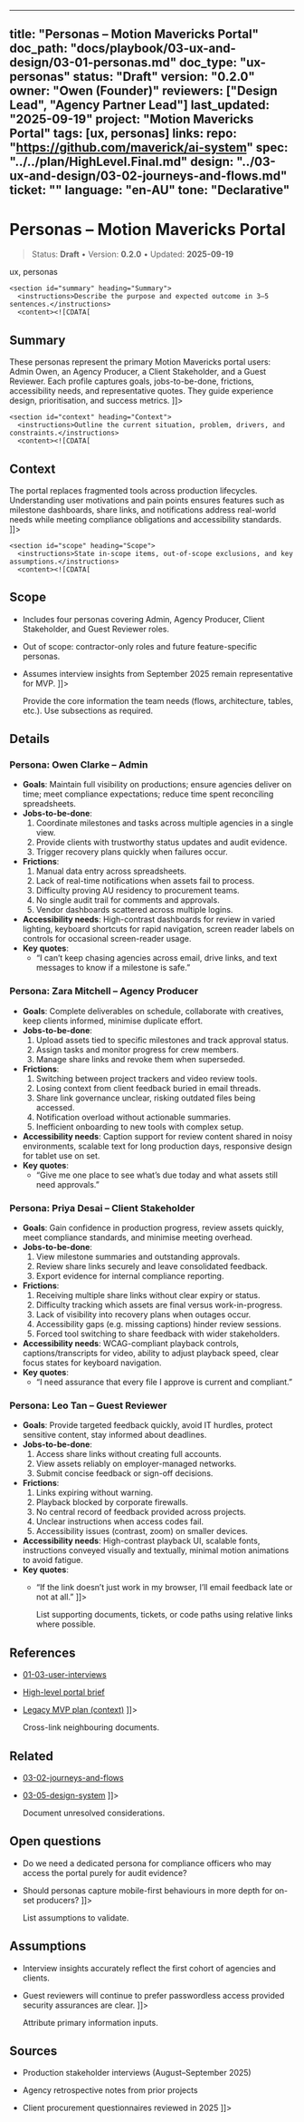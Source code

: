 <!-- ai:managed start file="docs/playbook/03-ux-and-design/03-01-personas.md" responsibility="docs" strategy="replace" -->
---
title: "Personas – Motion Mavericks Portal"
doc_path: "docs/playbook/03-ux-and-design/03-01-personas.md"
doc_type: "ux-personas"
status: "Draft"
version: "0.2.0"
owner: "Owen (Founder)"
reviewers: ["Design Lead", "Agency Partner Lead"]
last_updated: "2025-09-19"
project: "Motion Mavericks Portal"
tags: [ux, personas]
links:
  repo: "https://github.com/maverick/ai-system"
  spec: "../../plan/HighLevel.Final.md"
  design: "../03-ux-and-design/03-02-journeys-and-flows.md"
  ticket: "<PLACEHOLDER>"
language: "en-AU"
tone: "Declarative"
---

# Personas – Motion Mavericks Portal

> Status: **Draft** • Version: **0.2.0** • Updated: **2025-09-19**

<doc xmlns="urn:docs:universal"
     type="ux-personas"
     path="docs/playbook/03-ux-and-design/03-01-personas.md"
     version="0.2.0"
     status="Draft"
     owner="Owen (Founder)">

  <meta>
    <link rel="repo" href="https://github.com/maverick/ai-system"/>
    <link rel="spec" href="../../plan/HighLevel.Final.md"/>
    <link rel="design" href="../03-ux-and-design/03-02-journeys-and-flows.md"/>
    <tags>ux, personas</tags>
  </meta>

  <sections>

    <section id="summary" heading="Summary">
      <instructions>Describe the purpose and expected outcome in 3–5 sentences.</instructions>
      <content><![CDATA[
## Summary
These personas represent the primary Motion Mavericks portal users: Admin Owen, an Agency Producer, a Client Stakeholder, and a Guest Reviewer. Each profile captures goals, jobs-to-be-done, frictions, accessibility needs, and representative quotes. They guide experience design, prioritisation, and success metrics.
]]></content>
    </section>

    <section id="context" heading="Context">
      <instructions>Outline the current situation, problem, drivers, and constraints.</instructions>
      <content><![CDATA[
## Context
The portal replaces fragmented tools across production lifecycles. Understanding user motivations and pain points ensures features such as milestone dashboards, share links, and notifications address real-world needs while meeting compliance obligations and accessibility standards.
]]></content>
    </section>

    <section id="scope" heading="Scope">
      <instructions>State in-scope items, out-of-scope exclusions, and key assumptions.</instructions>
      <content><![CDATA[
## Scope
- Includes four personas covering Admin, Agency Producer, Client Stakeholder, and Guest Reviewer roles.
- Out of scope: contractor-only roles and future feature-specific personas.
- Assumes interview insights from September 2025 remain representative for MVP.
]]></content>
    </section>

    <section id="details" heading="Details">
      <instructions>Provide the core information the team needs (flows, architecture, tables, etc.). Use subsections as required.</instructions>
      <content><![CDATA[
## Details

### Persona: Owen Clarke – Admin
- **Goals**: Maintain full visibility on productions; ensure agencies deliver on time; meet compliance expectations; reduce time spent reconciling spreadsheets.
- **Jobs-to-be-done**:
  1. Coordinate milestones and tasks across multiple agencies in a single view.
  2. Provide clients with trustworthy status updates and audit evidence.
  3. Trigger recovery plans quickly when failures occur.
- **Frictions**:
  1. Manual data entry across spreadsheets.
  2. Lack of real-time notifications when assets fail to process.
  3. Difficulty proving AU residency to procurement teams.
  4. No single audit trail for comments and approvals.
  5. Vendor dashboards scattered across multiple logins.
- **Accessibility needs**: High-contrast dashboards for review in varied lighting, keyboard shortcuts for rapid navigation, screen reader labels on controls for occasional screen-reader usage.
- **Key quotes**:
  - “I can’t keep chasing agencies across email, drive links, and text messages to know if a milestone is safe.”

### Persona: Zara Mitchell – Agency Producer
- **Goals**: Complete deliverables on schedule, collaborate with creatives, keep clients informed, minimise duplicate effort.
- **Jobs-to-be-done**:
  1. Upload assets tied to specific milestones and track approval status.
  2. Assign tasks and monitor progress for crew members.
  3. Manage share links and revoke them when superseded.
- **Frictions**:
  1. Switching between project trackers and video review tools.
  2. Losing context from client feedback buried in email threads.
  3. Share link governance unclear, risking outdated files being accessed.
  4. Notification overload without actionable summaries.
  5. Inefficient onboarding to new tools with complex setup.
- **Accessibility needs**: Caption support for review content shared in noisy environments, scalable text for long production days, responsive design for tablet use on set.
- **Key quotes**:
  - “Give me one place to see what’s due today and what assets still need approvals.”

### Persona: Priya Desai – Client Stakeholder
- **Goals**: Gain confidence in production progress, review assets quickly, meet compliance standards, and minimise meeting overhead.
- **Jobs-to-be-done**:
  1. View milestone summaries and outstanding approvals.
  2. Review share links securely and leave consolidated feedback.
  3. Export evidence for internal compliance reporting.
- **Frictions**:
  1. Receiving multiple share links without clear expiry or status.
  2. Difficulty tracking which assets are final versus work-in-progress.
  3. Lack of visibility into recovery plans when outages occur.
  4. Accessibility gaps (e.g. missing captions) hinder review sessions.
  5. Forced tool switching to share feedback with wider stakeholders.
- **Accessibility needs**: WCAG-compliant playback controls, captions/transcripts for video, ability to adjust playback speed, clear focus states for keyboard navigation.
- **Key quotes**:
  - “I need assurance that every file I approve is current and compliant.”

### Persona: Leo Tan – Guest Reviewer
- **Goals**: Provide targeted feedback quickly, avoid IT hurdles, protect sensitive content, stay informed about deadlines.
- **Jobs-to-be-done**:
  1. Access share links without creating full accounts.
  2. View assets reliably on employer-managed networks.
  3. Submit concise feedback or sign-off decisions.
- **Frictions**:
  1. Links expiring without warning.
  2. Playback blocked by corporate firewalls.
  3. No central record of feedback provided across projects.
  4. Unclear instructions when access codes fail.
  5. Accessibility issues (contrast, zoom) on smaller devices.
- **Accessibility needs**: High-contrast playback UI, scalable fonts, instructions conveyed visually and textually, minimal motion animations to avoid fatigue.
- **Key quotes**:
  - “If the link doesn’t just work in my browser, I’ll email feedback late or not at all.”
]]></content>
    </section>

    <section id="references" heading="References">
      <instructions>List supporting documents, tickets, or code paths using relative links where possible.</instructions>
      <content><![CDATA[
## References
- [01-03-user-interviews](../01-discovery-and-research/01-03-user-interviews.md)
- [High-level portal brief](../../plan/HighLevel.Final.md)
- [Legacy MVP plan (context)](../../specs/legacy-mvp-plan.md)
]]></content>
    </section>

    <section id="related" heading="Related">
      <instructions>Cross-link neighbouring documents.</instructions>
      <content><![CDATA[
## Related
- [03-02-journeys-and-flows](03-02-journeys-and-flows.md)
- [03-05-design-system](03-05-design-system.md)
]]></content>
    </section>

    <section id="open_questions" heading="Open questions">
      <instructions>Document unresolved considerations.</instructions>
      <content><![CDATA[
## Open questions
- Do we need a dedicated persona for compliance officers who may access the portal purely for audit evidence?
- Should personas capture mobile-first behaviours in more depth for on-set producers?
]]></content>
    </section>

    <section id="assumptions" heading="Assumptions">
      <instructions>List assumptions to validate.</instructions>
      <content><![CDATA[
## Assumptions
- Interview insights accurately reflect the first cohort of agencies and clients.
- Guest reviewers will continue to prefer passwordless access provided security assurances are clear.
]]></content>
    </section>

    <section id="sources" heading="Sources">
      <instructions>Attribute primary information inputs.</instructions>
      <content><![CDATA[
## Sources
- Production stakeholder interviews (August–September 2025)
- Agency retrospective notes from prior projects
- Client procurement questionnaires reviewed in 2025
]]></content>
    </section>

  </sections>
</doc>
<!-- ai:managed end -->
